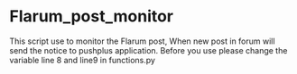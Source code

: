 # Flarum_post_monitor
This script use to monitor the Flarum post, When new post in forum will send the notice to pushplus application.
Before you use please change the variable line 8 and line9 in functions.py
